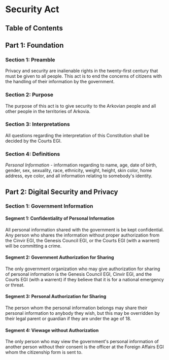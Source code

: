 
# Security Act

## Table of Contents

## Part 1: Foundation
### Section 1: Preamble
Privacy and security are inalienable rights in the twenty-first century that must be given to all people. This act is to end the concerns of citizens with the handling of their information by the government.

### Section 2: Purpose
The purpose of this act is to give security to the Arkovian people and all other people in the territories of Arkovia.

### Section 3: Interpretations
All questions regarding the interpretation of this Constitution shall be decided by the Courts EGI.

### Section 4: Definitions
*Personal Information* - information regarding to name, age, date of birth, gender, sex, sexuality, race, ethnicity, weight, height, skin color, home address, eye color, and all information relating to somebody's identity.

## Part 2: Digital Security and Privacy
### Section 1: Government Information
#### Segment 1: Confidentiality of Personal Information
All personal information shared with the government is be kept confidential. Any person who shares the information without proper authorization from the Cinvir EGI, the Genesis Council EGI, or the Courts EGI (with a warrent) will be committing a crime.

#### Segment 2: Government Authorization for Sharing
The only government organization who may give authorization for sharing of personal information is the Genesis Council EGI, Cinvir EGI, and the Courts EGI (with a warrent) if they believe that it is for a national emergency or threat.

#### Segment 3: Personal Authorization for Sharing
The person whom the personal information belongs may share their personal information to anybody they wish, but this may be overridden by their legal parent or guardian if they are under the age of 18.

#### Segment 4: Viewage without Authorization
The only person who may view the government's personal information of another person without their consent is the officer at the Foreign Affairs EGI whom the citizenship form is sent to.
